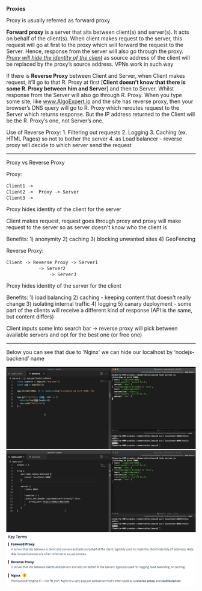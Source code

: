 **Proxies**

Proxy is usually referred as forward proxy

**Forward proxy** is a server that sits between client(s) and server(s). It acts on behalf of the client(s).
When client makes request to the server, this request will go at first to the proxy which will forward the request to the Server. Hence, response from the server will also go through the proxy.
<ins><i>Proxy will hide the identity of the client</i></ins> as source address of the client will be replaced by the proxy’s source address. VPNs work in such way

If there is **Reverse Proxy** between Client and Server, when Client makes request, it’ll go to that R. Proxy at first [**Client doesn’t know that there is some R. Proxy between him and Server**] and then to Server. Whilst response from the Server will also go through R. Proxy.
When you type some site, like www.AlgoExpert.io and the site has reverse proxy, then your browser’s DNS query will go to R. Proxy which reroutes request to the Server which returns response. But the IP address returned to the Client will be the R. Proxy’s one, not Server’s one.

Use of Reverse Proxy: 1. Filtering out requests 2. Logging 3. Caching (ex. HTML Pages) so not to bother the server 4. as Load balancer - reverse proxy will decide to which server send the request


**********************
Proxy vs Reverse Proxy

Proxy:
```
Client1	->	
Client2	->	Proxy -> Server
Client3 ->
```
Proxy hides identity of the client for the server

Client makes request, request goes through proxy and proxy will make request to the server so as
server doesn't know who the client is

Benefits: 1) anonymity 2) caching 3) blocking unwanted sites 4) GeoFencing

Reverse Proxy:
```
Client -> Reverse Proxy -> Server1
			-> Server2
		        -> Server3
```
Proxy hides identity of the server for the client

Benefits: 1) load balancing 2) caching - keeping content that doesn't really change 3) isolating internal traffic 4) logging 5) canary deployment - some part of the clients will receive a different kind of response (API is the same, but content differs)

Client inputs some into search bar -> reverse proxy will pick between available servers and opt for the best one (or free one)
***********************



Below you can see that due to ‘Nginx’ we can hide our localhost by ‘nodejs-backend’ name

![Alt text](ImageRepo/Proxies_first.png?raw=true)
![Alt text](ImageRepo/Proxies_second.png?raw=true)
![Alt text](ImageRepo/Proxies_third.png?raw=true)
